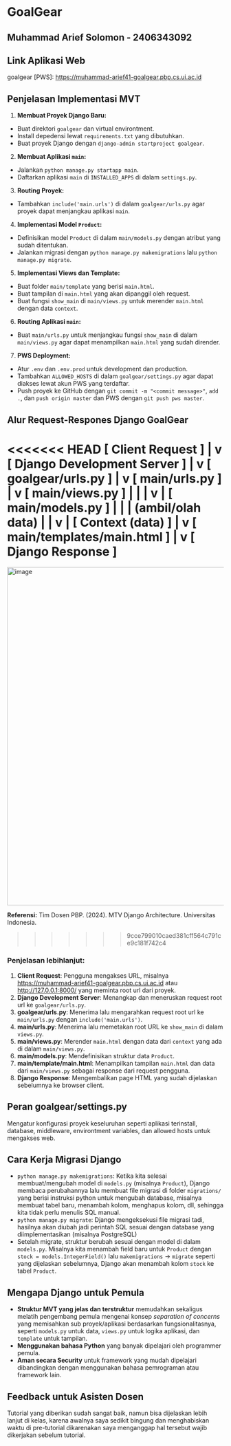 # GoalGear

## Muhammad Arief Solomon - 2406343092

## Link Aplikasi Web

goalgear [PWS]: https://muhammad-arief41-goalgear.pbp.cs.ui.ac.id

## Penjelasan Implementasi MVT

1. **Membuat Proyek Django Baru:**

-   Buat direktori `goalgear` dan virtual environtment.
-   Install depedensi lewat `requirements.txt` yang dibutuhkan.
-   Buat proyek Django dengan `django-admin startproject goalgear`.

2. **Membuat Aplikasi `main`:**

-   Jalankan `python manage.py startapp main`.
-   Daftarkan aplikasi `main` di `INSTALLED_APPS` di dalam `settings.py`.

3. **Routing Proyek:**

-   Tambahkan `include('main.urls')` di dalam `goalgear/urls.py` agar proyek dapat menjangkau aplikasi `main`.

4. **Implementasi Model `Product`:**

-   Definisikan model `Product` di dalam `main/models.py` dengan atribut yang sudah ditentukan.
-   Jalankan migrasi dengan `python manage.py makemigrations` lalu `python manage.py migrate`.

5. **Implementasi Views dan Template:**

-   Buat folder `main/template` yang berisi `main.html`.
-   Buat tampilan di `main.html` yang akan dipanggil oleh request.
-   Buat fungsi `show_main` di `main/views.py` untuk merender `main.html` dengan data `context`.

6. **Routing Aplikasi `main`:**

-   Buat `main/urls.py` untuk menjangkau fungsi `show_main` di dalam `main/views.py` agar dapat menampilkan `main.html` yang sudah dirender.

7. **PWS Deployment:**

-   Atur `.env` dan `.env.prod` untuk development dan production.
-   Tambahkan `ALLOWED_HOSTS` di dalam `goalgear/settings.py` agar dapat diakses lewat akun PWS yang terdaftar.
-   Push proyek ke GitHub dengan `git commit -m "<commit message>"`, `add .`, dan `push origin master` dan PWS dengan `git push pws master`.

## Alur Request-Respones Django GoalGear

<<<<<<< HEAD
[ Client Request ]
|
v
[ Django Development Server ]
|
v
[ goalgear/urls.py ]
|
v
[ main/urls.py ]
|
v
[ main/views.py ]
|     |
|     v
|     [ main/models.py ]
|     |
|     (ambil/olah data)
|     |
v     |
[ Context (data) ]
|
v
[ main/templates/main.html ]
|
v
[ Django Response ]
=======
<img width="1188" height="787" alt="image" src="https://github.com/user-attachments/assets/c8409280-f90f-42fb-8bba-16a437b4b4c5" />

**Referensi:** Tim Dosen PBP. (2024). MTV Django Architecture. Universitas Indonesia.
>>>>>>> 9cce799010caed381cff564c791ce9c181f742c4

### Penjelasan lebihlanjut:

1. **Client Request**: Pengguna mengakses URL, misalnya https://muhammad-arief41-goalgear.pbp.cs.ui.ac.id atau http://127.0.0.1:8000/ yang meminta root url dari proyek.
2. **Django Development Server**: Menangkap dan meneruskan request root url ke `goalgear/urls.py`.
3. **goalgear/urls.py**: Menerima lalu mengarahkan request root url ke `main/urls.py` dengan `include('main.urls')`.
4. **main/urls.py**: Menerima lalu memetakan root URL ke `show_main` di dalam `views.py`.
5. **main/views.py**: Merender `main.html` dengan data dari `context` yang ada di dalam `main/views.py`.
6. **main/models.py**: Mendefinisikan struktur data `Product`.
7. **main/template/main.html**: Menampilkan tampilan `main.html` dan data dari `main/views.py` sebagai response dari request pengguna.
8. **Django Response**: Mengembalikan page HTML yang sudah dijelaskan sebelumnya ke browser client.

## Peran goalgear/settings.py

Mengatur konfigurasi proyek keseluruhan seperti aplikasi terinstall, database, middleware, environtment variables, dan allowed hosts untuk mengakses web.

## Cara Kerja Migrasi Django

-   `python manage.py makemigrations`: Ketika kita selesai membuat/mengubah model di `models.py` (misalnya `Product`), Django membaca perubahannya lalu membuat file migrasi di folder `migrations/` yang berisi instruksi python untuk mengubah database, misalnya membuat tabel baru, menambah kolom, menghapus kolom, dll, sehingga kita tidak perlu menulis SQL manual.
-   `python manage.py migrate`: Django mengeksekusi file migrasi tadi, hasilnya akan diubah jadi perintah SQL sesuai dengan database yang diimplementasikan (misalnya PostgreSQL)
-   Setelah migrate, struktur berubah sesuai dengan model di dalam `models.py`. Misalnya kita menambah field baru untuk `Product` dengan `stock = models.IntegerField()` lalu `makemigrations` -> `migrate` seperti yang dijelaskan sebelumnya, Django akan menambah kolom `stock` ke tabel `Product`.

## Mengapa Django untuk Pemula

-   **Struktur MVT yang jelas dan terstruktur** memudahkan sekaligus melatih pengembang pemula mengenai konsep _separation of concerns_ yang memisahkan sub proyek/aplikasi berdasarkan fungsionalitasnya, seperti `models.py` untuk data, `views.py` untuk logika aplikasi, dan `template` untuk tampilan.
-   **Menggunakan bahasa Python** yang banyak dipelajari oleh programmer pemula.
-   **Aman secara Security** untuk framework yang mudah dipelajari dibandingkan dengan menggunakan bahasa pemrograman atau framework lain.

## Feedback untuk Asisten Dosen

Tutorial yang diberikan sudah sangat baik, namun bisa dijelaskan lebih lanjut di kelas, karena awalnya saya sedikit bingung dan menghabiskan waktu di pre-tutorial dikarenakan saya menganggap hal tersebut wajib dikerjakan sebelum tutorial.
